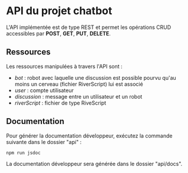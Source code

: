 # API du projet chatbot

L'API implémentée est de type REST et permet les opérations CRUD accessibles par **POST**, **GET**, **PUT**, **DELETE**.

## Ressources

Les ressources manipulées à travers l'API sont :

- *bot* : robot avec laquelle une discussion est possible pourvu qu'au moins un cerveau (fichier RiverScript) lui est associé
- *user* : compte utilisateur
- *discussion* : message entre un utilisateur et un robot
- *riverScript* : fichier de type RiveScript

## Documentation

Pour générer la documentation développeur, exécutez la commande suivante dans le dossier "api" :
```shell
npm run jsdoc
```

La documentation développeur sera générée dans le dossier "api/docs".
